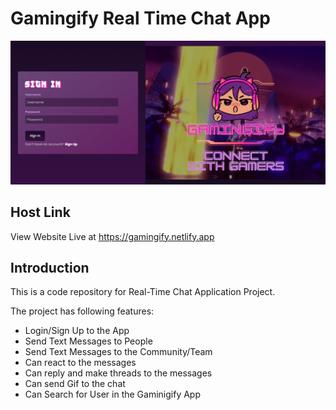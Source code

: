 # Gamingify Real Time Chat App

<img src="screenshots/p1.PNG">

## Host Link
View Website Live at https://gamingify.netlify.app

## Introduction
This is a code repository for Real-Time Chat Application Project.

The project has following features:

- Login/Sign Up to the App
- Send Text Messages to People
- Send Text Messages to the Community/Team
- Can react to the messages
- Can reply and make threads to the messages
- Can send Gif to the chat
- Can Search for User in the Gaminigify App
